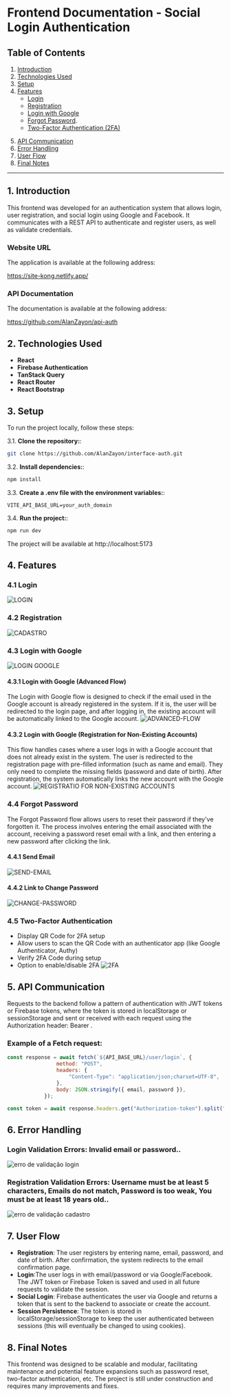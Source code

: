 # Frontend Documentation - Social Login Authentication

## Table of Contents

1. [Introduction](#1-introduction)
2. [Technologies Used](#2-technologies-used)
3. [Setup](#3-setup)
4. [Features](#4-features)
   - [Login](#41-login)
   - [Registration](#42-registration)
   - [Login with Google](#43-login-with-google)
   - [Forgot Password](#44-forgot-password).
   - [Two-Factor Authentication (2FA)](#45-two-factor-authentication)
  <!--  - [Login com Facebook](#44-login-com-facebook)-->
5. [API Communication](#5-api-communication)
6. [Error Handling](#6-error-handling)
7. [User Flow](#7-user-flow)
8. [Final Notes](#8-final-notes)

---

## 1. Introduction
This frontend was developed for an authentication system that allows login, user registration, and social login using Google and Facebook. It communicates with a REST API to authenticate and register users, as well as validate credentials.

### Website URL

The application is available at the following address:

https://site-kong.netlify.app/

### API Documentation

The documentation is available at the following address:

https://github.com/AlanZayon/api-auth

## 2. Technologies Used
- **React**
- **Firebase Authentication**
- **TanStack Query**
- **React Router**
- **React Bootstrap**

## 3. Setup

To run the project locally, follow these steps:

3.1. **Clone the repository:**:
   ```bash
   git clone https://github.com/AlanZayon/interface-auth.git
   ```
3.2. **Install dependencies:**:
   ```bash
   npm install
   ```
3.3. **Create a .env file with the environment variables:**:
   ```env
   VITE_API_BASE_URL=your_auth_domain
   ```
3.4. **Run the project:**:
   ```bash
   npm run dev
   ```
The project will be available at http://localhost:5173


## 4. Features

### 4.1 Login
![LOGIN](https://i.imgur.com/lCKa79t.gif)

### 4.2 Registration
![CADASTRO](https://i.imgur.com/hvZjU4Z.gif)

### 4.3 Login with Google
![LOGIN GOOGLE](https://i.imgur.com/J3bXMOU.gif)

#### 4.3.1 Login with Google (Advanced Flow)
The Login with Google flow is designed to check if the email used in the Google account is already registered in the system. If it is, the user will be redirected to the login page, and after logging in, the existing account will be automatically linked to the Google account.
![ADVANCED-FLOW](https://i.imgur.com/EyveR7e.gif)

#### 4.3.2 Login with Google (Registration for Non-Existing Accounts)
This flow handles cases where a user logs in with a Google account that does not already exist in the system. The user is redirected to the registration page with pre-filled information (such as name and email). They only need to complete the missing fields (password and date of birth). After registration, the system automatically links the new account with the Google account.
![REGISTRATIO FOR NON-EXISTING ACCOUNTS](https://i.imgur.com/6xEmfXr.gif)
<!-- 
### 4.4 Login com Facebook
![LOGIN FACEBOOK](https://i.imgur.com/QnuJpZj.gif)
-->
### 4.4 Forgot Password
The Forgot Password flow allows users to reset their password if they've forgotten it. The process involves entering the email associated with the account, receiving a password reset email with a link, and then entering a new password after clicking the link.

#### 4.4.1 Send Email
![SEND-EMAIL](https://i.imgur.com/SQ70P81.gif)

#### 4.4.2 Link to Change Password
![CHANGE-PASSWORD](https://i.imgur.com/bhLwFkP.gif)

### 4.5 Two-Factor Authentication
- Display QR Code for 2FA setup
- Allow users to scan the QR Code with an authenticator app (like Google Authenticator, Authy)
- Verify 2FA Code during setup
- Option to enable/disable 2FA
![2FA](https://i.imgur.com/Cc2Qzat.gif)

## 5. API Communication
Requests to the backend follow a pattern of authentication with JWT tokens or Firebase tokens, where the token is stored in localStorage or sessionStorage and sent or received with each request using the Authorization header: Bearer <token>.

### Example of a Fetch request:

```js
const response = await fetch(`${API_BASE_URL}/user/login`, {
                method: "POST",
                headers: {
                    "Content-Type": "application/json;charset=UTF-8",
                },
                body: JSON.stringify({ email, password }),
            });

const token = await response.headers.get("Authorization-token").split(" ")[1];
```

## 6. Error Handling
### Login Validation Errors: Invalid email or password..
![erro de validação login](https://i.imgur.com/nLROfyP.gif)
### Registration Validation Errors: Username must be at least 5 characters, Emails do not match, Password is too weak, You must be at least 18 years old..
![erro de validação cadastro](https://i.imgur.com/3eJcbsE.gif)

## 7. User Flow
- **Registration**: The user registers by entering name, email, password, and date of birth. After confirmation, the system redirects to the email confirmation page.
- **Login**:The user logs in with email/password or via Google/Facebook. The JWT token or Firebase Token is saved and used in all future requests to validate the session.
- **Social Login**: Firebase authenticates the user via Google and returns a token that is sent to the backend to associate or create the account.
- **Session Persistence**: The token is stored in localStorage/sessionStorage to keep the user authenticated between sessions (this will eventually be changed to using cookies).
## 8. Final Notes
This frontend was designed to be scalable and modular, facilitating maintenance and potential feature expansions such as password reset, two-factor authentication, etc. The project is still under construction and requires many improvements and fixes.

